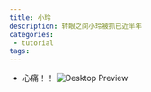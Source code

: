 ```yaml
---
title: 小玲
description: 转眼之间小玲被抓已近半年
categories:
 - tutorial
tags:
---
```


* 心痛！！
![Desktop Preview](https://raw.githubusercontent.com/18010927657/bolg/_data/pic/1.jpg)

